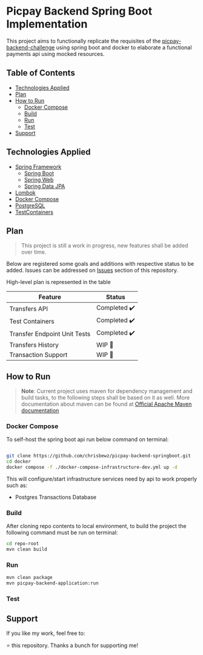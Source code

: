 ﻿# Picpay Backend Spring Boot Implementation

This project aims to functionally replicate the requisites of the [picpay-backend-challenge](https://github.com/PicPay/picpay-desafio-backend) using spring boot and docker to 
elaborate a functional payments api using mocked resources.

## Table of Contents
- [Technologies Applied](#technologies-applied)
- [Plan](#plan)
- [How to Run](#how-to-run)
    - [Docker Compose](#docker-compose)
    - [Build](#build)
    - [Run](#run)
    - [Test](#test)
- [Support](#support)

## Technologies Applied

- [Spring Framework](https://spring.io/)
  - [Spring Boot](https://spring.io/projects/spring-boot) 
  - [Spring Web]()
  - [Spring Data JPA](https://spring.io/projects/spring-data-jpa)
- [Lombok](https://projectlombok.org/)
- [Docker Compose](https://docs.docker.com/compose/)
- [PostgreSQL](https://www.postgresql.org/)
- [TestContainers](https://testcontainers.com/)

## Plan

> This project is still a work in progress, new features shall be added over time.

Below are registered some goals and additions with respective status to be added.
Issues can be addressed on [Issues](https://github.com/chrisbewz/picpay-backend-springboot/issues) section of this repository.

High-level plan is represented in the table

| Feature                      | Status       |
|------------------------------|--------------|
| Transfers API                | Completed ✔️ |
| Test Containers              | Completed ✔️ |
| Transfer Endpoint Unit Tests | Completed ✔️ |
| Transfers History            | WIP       👷 |
| Transaction Support          | WIP       👷 |

## How to Run

> **Note**: Current project uses maven for dependency management and build tasks, to the following steps shall be based on it as well.
> More documentation about maven can be found at [Official Apache Maven documentation](https://maven.apache.org/guides/index.html)
### Docker Compose

To self-host the spring boot api run below command on terminal:

```bash

git clone https://github.com/chrisbewz/picpay-backend-springboot.git
cd docker
docker compose -f ./docker-compose-infrastructure-dev.yml up -d
```
This will configure/start infrastructure services need by api to work properly such as:
- Postgres Transactions Database

### Build

After cloning repo contents to local environment, to build the project the following command must be run on terminal:

```bash
cd repo-root
mvn clean build
```

### Run

```bash
mvn clean package
mvn picpay-backend-application:run

```

### Test

## Support

If you like my work, feel free to:

⭐ this repository.
Thanks a bunch for supporting me!



